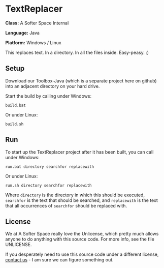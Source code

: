 # TextReplacer

**Class:** A Softer Space Internal

**Language:** Java

**Platform:** Windows / Linux

This replaces text.
In a directory.
In all the files inside.
Easy-peasy. :)

## Setup

Download our Toolbox-Java (which is a separate project here on github) into an adjacent directory on your hard drive.

Start the build by calling under Windows:

```
build.bat
```

Or under Linux:

```
build.sh
```

## Run

To start up the TextReplacer project after it has been built, you can call under Windows:

```
run.bat directory searchfor replacewith
```

Or under Linux:

```
run.sh directory searchfor replacewith
```

Where `directory` is the directory in which this should be executed, `searchfor` is the text that should be searched, and `replacewith` is the text that all occurrences of `searchfor` should be replaced with.

## License

We at A Softer Space really love the Unlicense, which pretty much allows anyone to do anything with this source code.
For more info, see the file UNLICENSE.

If you desperately need to use this source code under a different license, [contact us](mailto:moya@asofterspace.com) - I am sure we can figure something out.
